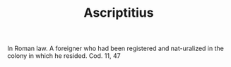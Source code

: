 ---
title: Ascriptitius
letter: A
permalink: "/definitions/ascriptitius.html"
body: In Roman law. A foreigner who had been registered and nat-uralized in the colony
  in which he resided. Cod. 11, 47
published_at: '2018-07-07'
layout: post
---